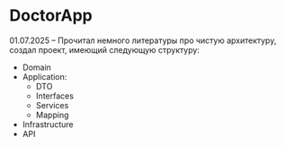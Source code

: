 # DoctorApp
01.07.2025 – Прочитал немного литературы про чистую архитектуру, создал проект, имеющий следующую структуру: 
- Domain
- Application:
	- DTO
	- Interfaces
	- Services
	- Mapping
- Infrastructure
- API

 
